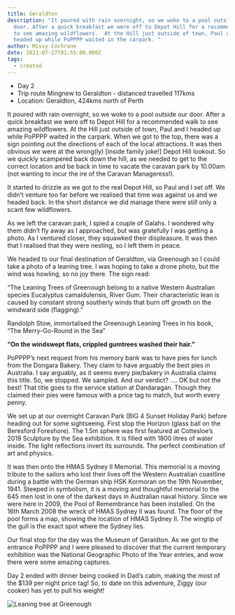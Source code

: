 ```yaml
---
title: Geraldton
description: "It poured with rain overnight, so we woke to a pool outside our
  door. After a quick breakfast we were off to Depot Hill for a recommended walk
  to see amazing wildflowers.  At the Hill just outside of town, Paul and I
  headed up while PoPPPP waited in the carpark. "
author: Missy Cochrane
date: 2021-07-27T01:55:00.000Z
tags:
  - created
---
```

* Day 2
* Trip route Mingnew to Geraldton - distanced travelled 117kms
* Location: Geraldton, 424kms north of Perth

It poured with rain overnight, so we woke to a pool outside our door. After a quick breakfast we were off to Depot Hill for a recommended walk to see amazing wildflowers.  At the Hill just outside of town, Paul and I headed up while PoPPPP waited in the carpark. When we got to the top, there was a sign pointing out the directions of each of the local attractions. It was then obvious we were at the wrong(ly) \[inside family joke!] Depot Hill lookout. So we quickly scampered back down the hill, as we needed to get to the correct location and be back in time to vacate the caravan park by 10.00am (not wanting to incur the ire of the Caravan Manageress!).

It started to drizzle as we got to the real Depot Hill, so Paul and I set off.  We didn’t venture too far before we realised that time was against us and we headed back. In the short distance we did manage there were still only a scant few wildflowers.

As we left the caravan park, I spied a couple of Galahs. I wondered why them didn’t fly away as I approached, but was gratefully I was getting a photo.  As I ventured closer, they squawked their displeasure. It was then that I realised that they were nesting, so I left them in peace.

We headed to our final destination of Geraldton, via Greenough so I could take a photo of a leaning tree.  I was hoping to take a drone photo, but the wind was howling, so no joy there.  The sign read:

“The Leaning Trees of Greenough belong to a native Western Australian species Eucalyptus camaldulensis, River Gum.  Their characteristic lean is caused by constant strong southerly winds that burn off growth on the windward side (flagging).”

Randolph Stow, immortalised the Greenough Leaning Trees in his book, “The Merry-Go-Round in the Sea”

**“On the windswept flats, crippled gumtrees washed their hair.”**

PoPPPP’s next request from his memory bank was to have pies for lunch from the Dongara Bakery.  They claim to have arguably the best pies in Australia.  I say arguably, as it seems every pie/bakery in Australia claims this title. So, we stopped. We sampled. And our verdict? …. OK but not the best! That title goes to the service station at Dandaragan. Though they claimed their pies were famous with a price tag to match, but worth every penny.

We set up at our overnight Caravan Park (BIG 4 Sunset Holiday Park) before heading out for some sightseeing.  First stop the Horizon (glass ball on the Beresford Foreshore). The 1.5m sphere was first featured at Cottesloe’s 2019 Sculpture by the Sea exhibition. It is filled with 1800 litres of water inside.  The light reflections invert its surrounds.  The perfect combination of art and physics.

It was then onto the HMAS Sydney II Memorial. This memorial is a moving tribute to the sailors who lost their lives off the Western Australian coastline during a battle with the German ship HSK Kormoran on the 19th November, 1941. Steeped in symbolism, it is a moving and thoughtful memorial to the 645 men lost in one of the darkest days in Australian naval history. Since we were here in 2009, the Pool of Remembrance has been installed. On the 16th March 2008 the wreck of HMAS Sydney II was found. The floor of the pool forms a map, showing the location of HMAS Sydney II. The wingtip of the gull is the exact spot where the Sydney lies.

Our final stop for the day was the Museum of Geraldton.  As we got to the entrance PoPPPP and I were pleased to discover that the current temporary exhibition was the National Geographic Photo of the Year entries, and wow there were some amazing captures.

Day 2 ended with dinner being cooked in Dad’s cabin, making the most of the $139 per night price tag!  So, to date on this adventure, Ziggy (our cooker) has yet to pull his weight!

![Leaning tree at Greenough](/static/img/pxl_20210727_030342543~3.jpg "Leaning tree at Greenough")